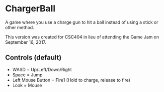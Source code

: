 # ChargerBall
A game where you use a charge gun to hit a ball instead of using a stick or other method.

This version was created for CSC404 in lieu of attending the Game Jam on September 16, 2017.

## Controls (default)
- WASD = Up/Left/Down/Right
- Space = Jump
- Left Mouse Button = Fire1 (Hold to charge, release to fire)
- Look = Mouse
